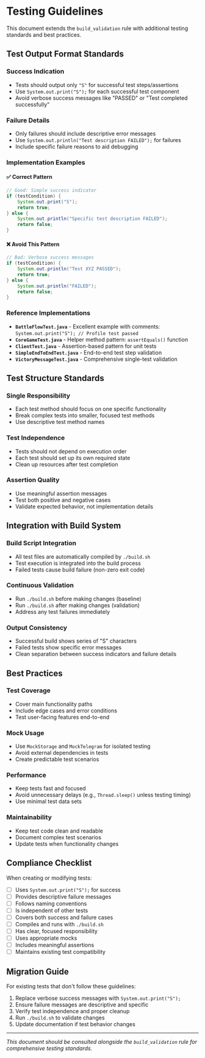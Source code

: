 # Testing Guidelines

This document extends the `build_validation` rule with additional testing standards and best practices.

## Test Output Format Standards

### Success Indication
- Tests should output only `"S"` for successful test steps/assertions
- Use `System.out.print("S");` for each successful test component
- Avoid verbose success messages like "PASSED" or "Test completed successfully"

### Failure Details
- Only failures should include descriptive error messages
- Use `System.out.println("Test description FAILED");` for failures
- Include specific failure reasons to aid debugging

### Implementation Examples

#### ✅ Correct Pattern
```java
// Good: Simple success indicator
if (testCondition) {
    System.out.print("S");
    return true;
} else {
    System.out.println("Specific test description FAILED");
    return false;
}
```

#### ❌ Avoid This Pattern
```java
// Bad: Verbose success messages
if (testCondition) {
    System.out.println("Test XYZ PASSED");
    return true;
} else {
    System.out.println("FAILED");
    return false;
}
```

### Reference Implementations
- **`BattleFlowTest.java`** - Excellent example with comments: `System.out.print("S"); // Profile test passed`
- **`CoreGameTest.java`** - Helper method pattern: `assertEquals()` function
- **`ClientTest.java`** - Assertion-based pattern for unit tests
- **`SimpleEndToEndTest.java`** - End-to-end test step validation
- **`VictoryMessageTest.java`** - Comprehensive single-test validation

## Test Structure Standards

### Single Responsibility
- Each test method should focus on one specific functionality
- Break complex tests into smaller, focused test methods
- Use descriptive test method names

### Test Independence
- Tests should not depend on execution order
- Each test should set up its own required state
- Clean up resources after test completion

### Assertion Quality
- Use meaningful assertion messages
- Test both positive and negative cases
- Validate expected behavior, not implementation details

## Integration with Build System

### Build Script Integration
- All test files are automatically compiled by `./build.sh`
- Test execution is integrated into the build process
- Failed tests cause build failure (non-zero exit code)

### Continuous Validation
- Run `./build.sh` before making changes (baseline)
- Run `./build.sh` after making changes (validation)
- Address any test failures immediately

### Output Consistency
- Successful build shows series of "S" characters
- Failed tests show specific error messages
- Clean separation between success indicators and failure details

## Best Practices

### Test Coverage
- Cover main functionality paths
- Include edge cases and error conditions
- Test user-facing features end-to-end

### Mock Usage
- Use `MockStorage` and `MockTelegram` for isolated testing
- Avoid external dependencies in tests
- Create predictable test scenarios

### Performance
- Keep tests fast and focused
- Avoid unnecessary delays (e.g., `Thread.sleep()` unless testing timing)
- Use minimal test data sets

### Maintainability
- Keep test code clean and readable
- Document complex test scenarios
- Update tests when functionality changes

## Compliance Checklist

When creating or modifying tests:

- [ ] Uses `System.out.print("S");` for success
- [ ] Provides descriptive failure messages
- [ ] Follows naming conventions
- [ ] Is independent of other tests
- [ ] Covers both success and failure cases
- [ ] Compiles and runs with `./build.sh`
- [ ] Has clear, focused responsibility
- [ ] Uses appropriate mocks
- [ ] Includes meaningful assertions
- [ ] Maintains existing test compatibility

## Migration Guide

For existing tests that don't follow these guidelines:

1. Replace verbose success messages with `System.out.print("S");`
2. Ensure failure messages are descriptive and specific
3. Verify test independence and proper cleanup
4. Run `./build.sh` to validate changes
5. Update documentation if test behavior changes

---

*This document should be consulted alongside the `build_validation` rule for comprehensive testing standards.*